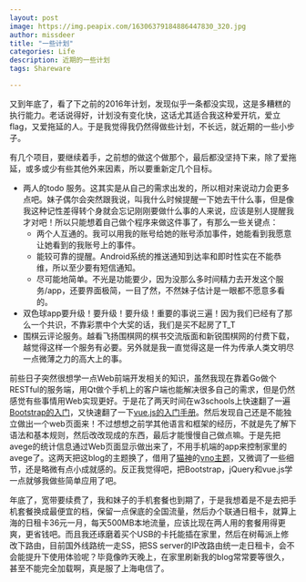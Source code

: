 ```yaml
---
layout: post
image: https://img.peapix.com/16306379184886447830_320.jpg
author: missdeer
title: "一些计划"
categories: Life
description: 近期的一些计划
tags: Shareware

---
```


又到年底了，看了下之前的2016年计划，发现似乎一条都没实现，这是多糟糕的执行能力。老话说得好，计划没有变化快，这话尤其适合我这种爱开坑，爱立flag，又爱拖延的人。于是我觉得我仍然得做些计划，不长远，就近期的一些小步子。

有几个项目，要继续着手，之前想的做这个做那个，最后都没坚持下来，除了爱拖延，或多或少有些其他外来因素，所以要重新定几个目标。

- 两人的todo 服务。这其实是从自己的需求出发的，所以相对来说动力会更多点吧。妹子偶尔会突然跟我说，叫我什么时候提醒一下她去干什么事，但是像我这种记性差得转个身就会忘记刚刚要做什么事的人来说，应该是别人提醒我才对吧！所以只能想着自己做个程序来做这件事了，有那么一些关键点：
  - 两个人互通的。我可以用我的账号给她的账号添加事件，她能看到我愿意让她看到的我账号上的事件。
  - 能较可靠的提醒。Android系统的推送通知到达率和即时性实在不能恭维，所以至少要有短信通知。
  - 尽可能地简单。不光是功能要少，因为没那么多时间精力去开发这个服务/app，还要界面极简，一目了然，不然妹子估计是一眼都不愿意多看的。
- 双色球app要升级！要升级！要升级！重要的事说三遍！因为我们已经有了那么一个共识，不靠彩票中个大奖的话，我们是买不起房了T_T
- 围棋云评论服务。越看飞扬围棋网的棋书交流版面和新锐围棋网的付费下载，越觉得这样一个服务有必要。另外就是我一直觉得这是一件为传承人类文明尽一点微薄之力的高大上的事。

前些日子突然很想学一点Web前端开发相关的知识，虽然我现在靠着Go做个RESTful的服务端，用Qt做个手机上的客户端也能解决很多自己的需求，但是仍然感觉有些事情用Web实现更好。于是花了两天时间在w3schools上快速翻了一遍[Bootstrap的入门](http://www.w3schools.com/bootstrap/default.asp)，又快速翻了一下[vue.js的入门手册](https://vuejs.org.cn/guide/overview.html)。然后发现自己还是不能独立做出一个web页面来！不过想想之前学其他语言和框架的经历，不就是先了解下语法和基本规则，然后改改现成的东西，最后才能慢慢自己做点嘛。于是先把avege的统计信息通过Web页面显示做出来了，不用手机端的app来控制家里的avege了。这两天把这blog的主题换了，借用了[猫神](https://github.com/onevcat)的[vno主题](https://github.com/onevcat/vno-jekyll)，又微调了一些细节，还是略微有点小成就感的。反正我觉得吧，把Bootstrap，jQuery和vue.js学一点就够我做些简单应用了吧。

年底了，宽带要续费了，我和妹子的手机套餐也到期了，于是我想着是不是去把手机套餐换成最便宜的档，保留一点保底的全国流量，然后办个联通日租卡，就算上海的日租卡36元一月，每天500MB本地流量，应该比现在两人用的套餐用得更爽，更省钱吧。而且我还琢磨着买个USB的卡托能插在家里，然后在树莓派上修改下路由，目前国外线路统一走SS，把SS server的IP改路由统一走日租卡，会不会能提升下使用体验呢？毕竟像昨天晚上，在家里刷新我的blog常常要等很久，甚至不能完全加载啊，真是服了上海电信了。